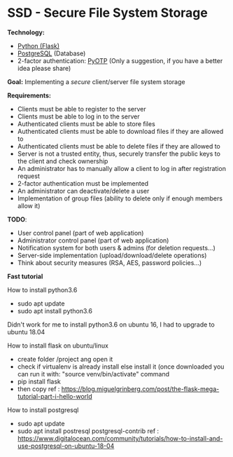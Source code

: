 # SSD - Secure File System Storage
**Technology:** 

 - [Python (Flask)](http://flask.pocoo.org/)
 - [PostgreSQL](https://www.postgresql.org/) (Database)
 - 2-factor authentication: [PyOTP](https://pyotp.readthedocs.io/en/latest/) (Only a suggestion, if you have a better idea please share)

**Goal:** Implementing a *secure* client/server file system storage

**Requirements:**

 - Clients must be able to register to the server
 - Clients must be able to log in to the server
 - Authenticated clients must be able to store files
 - Authenticated clients must be able to download files if they are allowed to
 - Authenticated clients must be able to delete files if they are allowed to
 - Server is not a trusted entity, thus, securely transfer the public keys to the client and check ownership
 - An administrator has to manually allow a client to log in after registration request
 - 2-factor authentication must be implemented
 - An administrator can deactivate/delete a user
 - Implementation of group files (ability to delete only if enough members allow it)

**TODO**:
- User control panel (part of web application)
- Administrator control panel (part of web application)
- Notification system for both users & admins (for deletion requests...)
- Server-side implementation (upload/download/delete operations)
- Think about security measures (RSA, AES, password policies...)

**Fast tutorial**

How to install python3.6
- sudo apt update
- sudo apt install python3.6

Didn't work for me to install python3.6 on ubuntu 16, I had to upgrade to ubuntu 18.04

How to install flask on ubuntu/linux 
- create folder /project ang open it
- check if virtualenv is already install else install it
(once downloaded you can run it with: "source venv/bin/activate" command
- pip install flask
- then copy
ref : https://blog.miguelgrinberg.com/post/the-flask-mega-tutorial-part-i-hello-world

How to install postgresql
- sudo apt update
- sudo apt install postresql postgresql-contrib
ref : https://www.digitalocean.com/community/tutorials/how-to-install-and-use-postgresql-on-ubuntu-18-04

